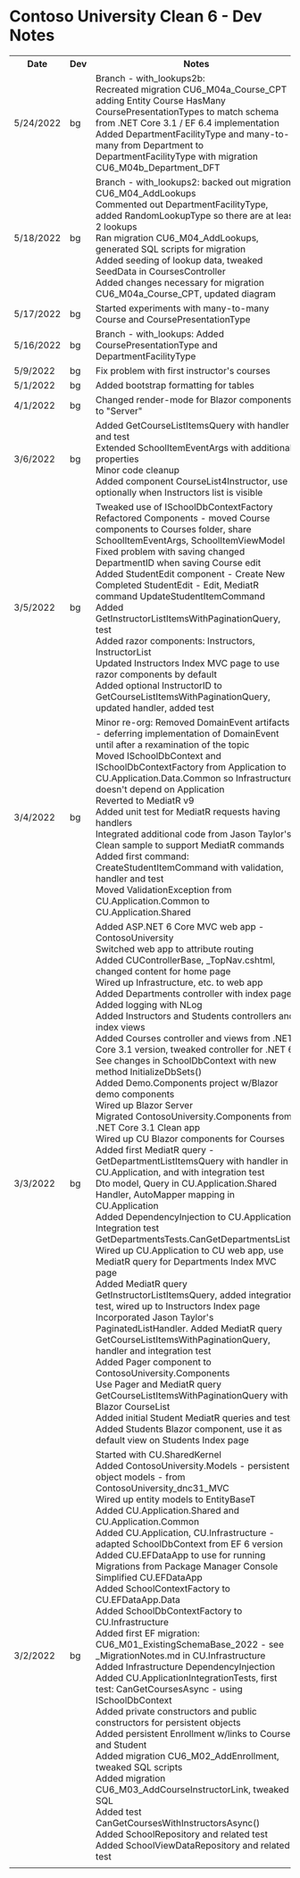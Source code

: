 # Contoso University Clean 6 - Dev Notes

<table>
    <tr>
        <th>Date</th><th>Dev</th>
		<th>Notes</th>
    </tr>
    <tr>
        <td>5/24/2022</td><td>bg</td>
		<td>
            Branch - with_lookups2b:<br/>
            Recreated migration CU6_M04a_Course_CPT
            adding Entity Course HasMany CoursePresentationTypes
            to match schema from .NET Core 3.1 / EF 6.4 implementation<br/>
            Added DepartmentFacilityType and many-to-many from
            Department to DepartmentFacilityType with migration CU6_M04b_Department_DFT<br/>
		</td>
    </tr>
    <tr>
        <td>5/18/2022</td><td>bg</td>
		<td>
            Branch - with_lookups2: backed out migration CU6_M04_AddLookups<br/>
            Commented out DepartmentFacilityType, added RandomLookupType so there are at least 2 lookups<br/>
            Ran migration CU6_M04_AddLookups, generated SQL scripts for migration<br/>
            Added seeding of lookup data, tweaked SeedData in CoursesController<br/>
            Added changes necessary for migration CU6_M04a_Course_CPT, updated diagram<br/>
		</td>
    </tr>
    <tr>
        <td>5/17/2022</td><td>bg</td>
		<td>
            Started experiments with many-to-many Course and CoursePresentationType<br/>
		</td>
    </tr>
    <tr>
        <td>5/16/2022</td><td>bg</td>
		<td>
            Branch - with_lookups:
            Added CoursePresentationType and DepartmentFacilityType<br/>
		</td>
    </tr>
    <tr>
        <td>5/9/2022</td><td>bg</td>
		<td>
            Fix problem with first instructor's courses<br/>
		</td>
    </tr>
    <tr>
        <td>5/1/2022</td><td>bg</td>
		<td>
            Added bootstrap formatting for tables<br/>
		</td>
    </tr>
    <tr>
        <td>4/1/2022</td><td>bg</td>
		<td>
            Changed render-mode for Blazor components to "Server"<br/>
		</td>
    </tr>
    <tr>
        <td>3/6/2022</td><td>bg</td>
		<td>
            Added GetCourseListItemsQuery with handler and test<br/>
            Extended SchoolItemEventArgs with additional properties<br/>
            Minor code cleanup<br/>
            Added component CourseList4Instructor, 
            use optionally when Instructors list is visible<br/>
		</td>
    </tr>
    <tr>
        <td>3/5/2022</td><td>bg</td>
		<td>
            Tweaked use of ISchoolDbContextFactory<br/>
            Refactored Components - moved Course components to Courses folder,
            share SchoolItemEventArgs, SchoolItemViewModel<br/>
            Fixed problem with saving changed DepartmentID when saving Course edit<br/>
            Added StudentEdit component - Create New<br/>
            Completed StudentEdit - Edit, MediatR command
            UpdateStudentItemCommand<br/>
            Added GetInstructorListItemsWithPaginationQuery, test<br/>
            Added razor components: Instructors, InstructorList<br/>
            Updated Instructors Index MVC page to use razor components by default<br/>
            Added optional InstructorID to GetCourseListItemsWithPaginationQuery,
            updated handler, added test<br/>
		</td>
    </tr>
    <tr>
        <td>3/4/2022</td><td>bg</td>
		<td>
            Minor re-org:
            Removed DomainEvent artifacts - deferring implementation of DomainEvent
            until after a rexamination of the topic<br/>
            Moved ISchoolDbContext and ISchoolDbContextFactory from Application
            to CU.Application.Data.Common so Infrastructure doesn't depend on Application<br/>
            Reverted to MediatR v9<br/>
            Added unit test for MediatR requests having handlers<br/>
            Integrated additional code from Jason Taylor's Clean sample to support
            MediatR commands<br/>
            Added first command: CreateStudentItemCommand with validation, handler and test<br/>
            Moved ValidationException from CU.Application.Common to CU.Application.Shared<br/>
		</td>
    </tr>
    <tr>
        <td>3/3/2022</td><td>bg</td>
		<td>
            Added ASP.NET 6 Core MVC web app - ContosoUniversity<br/>
            Switched web app to attribute routing<br/>
            Added CUControllerBase, _TopNav.cshtml, changed content for home page<br/>
            Wired up Infrastructure, etc. to web app<br/>
            Added Departments controller with index page<br/>
            Added logging with NLog<br/>
            Added Instructors and Students controllers and index views<br/>
            Added Courses controller and views from .NET Core 3.1 version,
            tweaked controller for .NET 6<br/>
            See changes in SchoolDbContext with new method InitializeDbSets()<br/>
            Added Demo.Components project w/Blazor demo components<br/>
            Wired up Blazor Server<br/>
            Migrated ContosoUniversity.Components from .NET Core 3.1 Clean app<br/>
            Wired up CU Blazor components for Courses<br/>
            Added first MediatR query - GetDepartmentListItemsQuery
            with handler in CU.Application, and with integration test<br/>
            Dto model, Query in CU.Application.Shared<br/>
            Handler, AutoMapper mapping in CU.Application<br/>
            Added DependencyInjection to CU.Application<br/>
            Integration test GetDepartmentsTests.CanGetDepartmentsList()<br/>
            Wired up CU.Application to CU web app,
            use MediatR query for Departments Index MVC page<br/>
            Added MediatR query GetInstructorListItemsQuery,
            added integration test, wired up to Instructors Index page<br/>
            Incorporated Jason Taylor's PaginatedListHandler.
            Added MediatR query GetCourseListItemsWithPaginationQuery,
            handler and integration test<br/>
            Added Pager component to ContosoUniversity.Components<br/>
            Use Pager and MediatR query GetCourseListItemsWithPaginationQuery
            with Blazor CourseList<br/>
            Added initial Student MediatR queries and tests<br/>
            Added Students Blazor component, use it as default
            view on Students Index page<br/>
		</td>
    </tr>
    <tr>
        <td>3/2/2022</td><td>bg</td>
		<td>
            Started with CU.SharedKernel<br/>
            Added ContosoUniversity.Models - persistent
            object models - from ContosoUniversity_dnc31_MVC<br/>
            Wired up entity models to EntityBaseT<br/>
            Added CU.Application.Shared and CU.Application.Common<br/>
            Added CU.Application, CU.Infrastructure - adapted 
            SchoolDbContext from EF 6 version<br/>
            Added CU.EFDataApp to use for running Migrations from Package Manager Console<br/>
            Simplified CU.EFDataApp<br/>
            Added SchoolContextFactory to CU.EFDataApp.Data<br/>
            Added SchoolDbContextFactory to CU.Infrastructure<br/>
            Added first EF migration: CU6_M01_ExistingSchemaBase_2022 -
            see _MigrationNotes.md in CU.Infrastructure<br/>
            Added Infrastructure DependencyInjection<br/>
            Added CU.ApplicationIntegrationTests, first test:
            CanGetCoursesAsync - using ISchoolDbContext<br/>
            Added private constructors and public constructors for
            persistent objects<br/>
            Added persistent Enrollment w/links to Course and Student<br/>
            Added migration CU6_M02_AddEnrollment, tweaked SQL scripts<br/>
            Added migration CU6_M03_AddCourseInstructorLink, tweaked SQL<br/>
            Added test CanGetCoursesWithInstructorsAsync()<br/>
            Added SchoolRepository and related test<br/>
            Added SchoolViewDataRepository and related test<br/>
		</td>
    </tr>
    <tr>
        <td></td><td></td>
		<td>
		</td>
    </tr>
</table>

